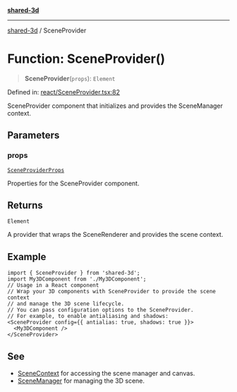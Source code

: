 [**shared-3d**](../README.md)

***

[shared-3d](../globals.md) / SceneProvider

# Function: SceneProvider()

> **SceneProvider**(`props`): `Element`

Defined in: [react/SceneProvider.tsx:82](https://github.com/ysordo/shared-3d/blob/b750310afe185bd40b1dfb3440389c48aa09489c/src/react/SceneProvider.tsx#L82)

SceneProvider component that initializes and provides the SceneManager context.

## Parameters

### props

[`SceneProviderProps`](../interfaces/SceneProviderProps.md)

Properties for the SceneProvider component.

## Returns

`Element`

A provider that wraps the SceneRenderer and provides the scene context.

## Example

```tsx
import { SceneProvider } from 'shared-3d';
import My3DComponent from './My3DComponent';
// Usage in a React component
// Wrap your 3D components with SceneProvider to provide the scene context
// and manage the 3D scene lifecycle.
// You can pass configuration options to the SceneProvider.
// For example, to enable antialiasing and shadows:
<SceneProvider config={{ antialias: true, shadows: true }}>
  <My3DComponent />
</SceneProvider>
```

## See

 - [SceneContext](../variables/SceneContext.md) for accessing the scene manager and canvas.
 - [SceneManager](../classes/SceneManager.md) for managing the 3D scene.

